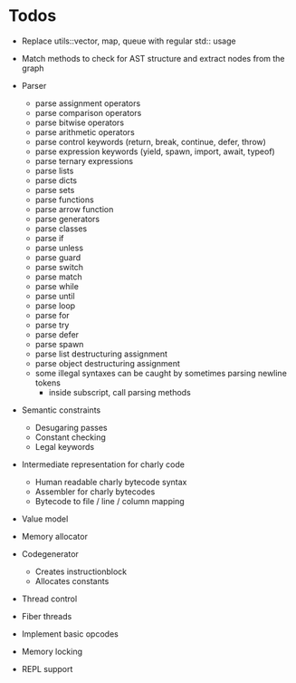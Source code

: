 # Todos

- Replace utils::vector, map, queue with regular std:: usage

- Match methods to check for AST structure and extract nodes from the graph

- Parser
  - parse assignment operators
  - parse comparison operators
  - parse bitwise operators
  - parse arithmetic operators
  - parse control keywords (return, break, continue, defer, throw)
  - parse expression keywords (yield, spawn, import, await, typeof)
  - parse ternary expressions
  - parse lists
  - parse dicts
  - parse sets
  - parse functions
  - parse arrow function
  - parse generators
  - parse classes
  - parse if
  - parse unless
  - parse guard
  - parse switch
  - parse match
  - parse while
  - parse until
  - parse loop
  - parse for
  - parse try
  - parse defer
  - parse spawn
  - parse list destructuring assignment
  - parse object destructuring assignment
  - some illegal syntaxes can be caught by sometimes parsing newline tokens
    - inside subscript, call parsing methods

- Semantic constraints
  - Desugaring passes
  - Constant checking
  - Legal keywords
- Intermediate representation for charly code
  - Human readable charly bytecode syntax
  - Assembler for charly bytecodes
  - Bytecode to file / line / column mapping
- Value model
- Memory allocator
- Codegenerator
  - Creates instructionblock
  - Allocates constants
- Thread control
- Fiber threads
- Implement basic opcodes
- Memory locking
- REPL support
